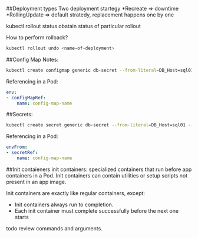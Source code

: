 ##Deployment types
Two deployment startegy
*Recreate => downtime
*RollingUpdate => default stratedy, replacement happens one by one

kubectl rollout status <deploy>
obatain status of particular rollout

How to perform rollback?

```bash
kubectl rollout undo <name-of-deployment>
```

##Config Map Notes:

```bash
kubectl create configmap generic db-secret --from-literal=DB_Host=sql01 --from-literal=DB_User=root --from-literal=DB_Password=password123
```
Referencing in a Pod:

```yaml
env:
- configMapRef:
    name: config-map-name
```

##Secrets:

```bash
kubectl create secret generic db-secret --from-literal=DB_Host=sql01 --from-literal=DB_User=root --from-literal=DB_Password=password123
```
Referencing in a Pod:

```yaml
envFrom:
- secretRef:
    name: config-map-name
```

##Init contaieners
init containers: specialized containers that run before app containers in a Pod. Init containers can contain utilities or setup scripts not present in an app image.

Init containers are exactly like regular containers, except:

- Init containers always run to completion.
- Each init container must complete successfully before the next one starts

todo
review commands and arguments.
